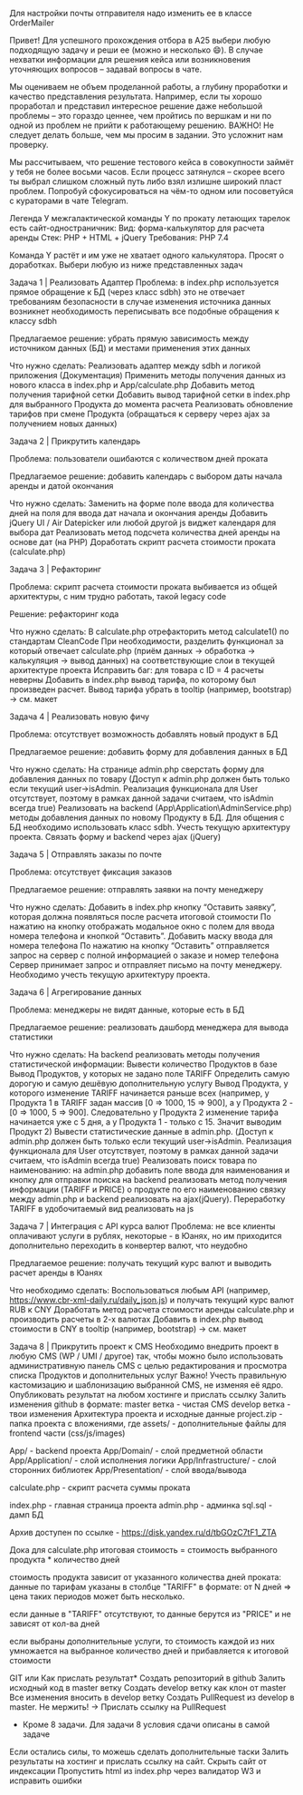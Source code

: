 Для настройки почты отправителя надо изменить ее в классе OrderMailer


Привет!
Для успешного прохождения отбора в А25 выбери любую подходящую задачу и реши ее (можно и несколько 😄). В случае нехватки информации для решения кейса или возникновения уточняющих вопросов – задавай вопросы в чате.


Мы оцениваем не объем проделанной работы, а глубину проработки и качество представления результата. Например, если ты хорошо проработал и представил интересное решение даже небольшой проблемы – это гораздо ценнее, чем пройтись по вершкам и ни по одной из проблем не прийти к работающему решению. ВАЖНО! Не следует делать больше, чем мы просим в задании. Это усложнит нам проверку.


Мы рассчитываем, что решение тестового кейса в совокупности займёт у тебя не более восьми часов. Если процесс затянулся – скорее всего ты выбрал слишком сложный путь либо взял излишне широкий пласт проблем. Попробуй сфокусироваться на чём-то одном или посоветуйся с кураторами в чате Telegram.

Легенда
У межгалактической команды Y по прокату летающих тарелок есть сайт-одностраничник:
Вид: форма-калькулятор для расчета аренды
Стек: PHP + HTML + jQuery
Требования: PHP 7.4

Команда Y растёт и им уже не хватает одного калькулятора. Просят о доработках. 
Выбери любую из ниже представленных задач

Задача 1 | Реализовать Адаптер
Проблема: в index.php используется прямое обращение к БД (через класс sdbh)
это не отвечает требованиям безопасности
в случае изменения источника данных возникнет необходимость переписывать все подобные обращения к классу sdbh

Предлагаемое решение: убрать прямую зависимость между источником данных (БД) и местами применения этих данных
 
Что нужно сделать:
Реализовать адаптер между sdbh и логикой приложения (Документация)
Применить методы получения данных из нового класса в index.php и App/calculate.php
Добавить метод получения тарифной сетки
Добавить вывод тарифной сетки в index.php для выбранного Продукта до момента расчета
Реализовать обновление тарифов при смене Продукта (обращаться к серверу через ajax за получением новых данных)

Задача 2 | Прикрутить календарь

Проблема: пользователи ошибаются с количеством дней проката

Предлагаемое решение: добавить календарь с выбором даты начала аренды и датой окончания

Что нужно сделать:
Заменить на форме поле ввода для количества дней на поля для ввода дат начала и окончания аренды
Добавить jQuery UI / Air Datepicker  или любой другой js виджет календаря для выбора дат
Реализовать метод подсчета количества дней аренды на основе дат (на PHP)
Доработать скрипт расчета стоимости проката (calculate.php)

Задача 3 | Рефакторинг

Проблема: скрипт расчета стоимости проката выбивается из общей архитектуры, с ним трудно работать, такой legacy code

Решение: рефакторинг кода

Что нужно сделать:
В calculate.php отрефакторить метод calculate1() по стандартам CleanCode
При необходимости, разделить функционал за который отвечает calculate.php (приём данных → обработка → калькуляция → вывод данных) на соответствующие слои в текущей архитектуре проекта
Исправить баг: для товара с ID = 4 расчеты неверны
Добавить в index.php вывод тарифа, по которому был произведен расчет. Вывод тарифа убрать в tooltip (например, bootstrap) → см. макет
 

Задача 4 | Реализовать новую фичу

Проблема: отсутствует возможность добавлять новый продукт в БД

Предлагаемое решение: добавить форму для добавления данных в БД

Что нужно сделать:
На странице admin.php сверстать форму для добавления данных по товару (Доступ к admin.php должен быть только если текущий user→isAdmin. Реализация функционала для User отсутствует, поэтому в рамках данной задачи считаем, что isAdmin всегда true)
Реализовать на backend (App\Application\AdminService.php) методы добавления данных по новому Продукту в БД. Для общения с БД необходимо использовать класс sdbh. Учесть текущую архитектуру проекта.
Связать форму и backend через ajax (jQuery)

Задача 5 | Отправлять заказы по почте

Проблема: отсутствует фиксация заказов

Предлагаемое решение: отправлять заявки на почту менеджеру

Что нужно сделать:
Добавить в index.php кнопку “Оставить заявку”, которая должна появляться после расчета итоговой стоимости
По нажатию на кнопку отображать модальное окно с полем для ввода номера телефона и кнопкой “Оставить”. Добавить маску ввода для номера телефона
По нажатию на кнопку “Оставить” отправляется запрос на сервер с полной информацией о заказе и номер телефона
Сервер принимает запрос и отправляет письмо на почту менеджеру. Необходимо учесть текущую архитектуру проекта.

Задача 6 | Агрегирование данных

Проблема: менеджеры не видят данные, которые есть в БД

Предлагаемое решение: реализовать дашборд менеджера для вывода статистики 

Что нужно сделать:
На backend реализовать методы получения статистической информации:
Вывести количество Продуктов в базе
Вывод Продуктов, у которых не задано поле TARIFF
Определить самую дорогую и самую дешёвую дополнительную услугу
Вывод Продукта, у которого изменение TARIFF начинается раньше всех 
(например, у Продукта 1 в TARIFF задан массив [0 => 1000, 15 => 900], а у Продукта 2 - [0 => 1000, 5 => 900]. Следовательно у Продукта 2 изменение тарифа начинается уже с 5 дня, а у Продукта 1 - только с 15. Значит выводим Продукт 2)
Вывести статистические данные в admin.php. (Доступ к admin.php должен быть только если текущий user→isAdmin. Реализация функционала для User отсутствует, поэтому в рамках данной задачи считаем, что isAdmin всегда true)
Реализовать поиск товара по наименованию:
на admin.php добавить поле ввода для наименования и кнопку для отправки поиска
на backend реализовать метод получения информации (TARIFF и PRICE) о продукте по его наименованию
связку между admin.php и backend реализовать на ajax(jQuery). Переработку TARIFF в удобочитаемый вид реализовать на js

Задача 7 | Интеграция с API курса валют
Проблема: не все клиенты оплачивают услуги в рублях, некоторые - в Юанях, но им приходится дополнительно переходить в конвертер валют, что неудобно

Предлагаемое решение: получать текущий курс валют и выводить расчет аренды в Юанях

Что необходимо сделать:
Воспользоваться любым API (например, https://www.cbr-xml-daily.ru/daily_json.js) и получать текущий курс валют RUB к CNY
Доработать метод расчета стоимости аренды calculate.php и производить расчеты в 2-х валютах
Добавить в index.php вывод стоимости в CNY в tooltip (например, bootstrap) → см. макет



Задача 8 | Прикрутить проект к CMS
Необходимо внедрить проект в любую CMS (WP / UMI / другое) так, чтобы можно было использовать административную панель CMS с целью редактирования и просмотра списка Продуктов и дополнительных услуг
Важно! Учесть правильную кастомизацию и шаблонизацию выбранной CMS, не изменяя её ядро.
Опубликовать результат на любом хостинге и прислать ссылку
Залить изменения github в формате:
master ветка - чистая CMS
develop ветка - твои изменения
Архитектура проекта и исходные данные
project.zip - папка проекта с вложениями, где
assets/ - дополнительные файлы для frontend части (css/js/images)

App/ - backend проекта
App/Domain/ - слой предметной области
App/Application/ - слой исполнения логики
App/Infrastructure/ - слой сторонних библиотек
App/Presentation/ - слой ввода/вывода

calculate.php - скрипт расчета суммы проката

index.php - главная страница проекта
admin.php - админка
sql.sql - дамп БД

Архив доступен по ссылке - https://disk.yandex.ru/d/tbGOzC7tF1_ZTA


Дока для calculate.php
итоговая стоимость = стоимость выбранного продукта * количество дней

стоимость продукта зависит от указанного количества дней проката: 
данные по тарифам указаны в столбце "TARIFF" в формате: 
от N дней => цена
таких периодов может быть несколько. 

если данные в "TARIFF" отсутствуют, то данные берутся из "PRICE" и не зависят от кол-ва дней

если выбраны дополнительные услуги, то стоимость каждой из них умножается на выбранное количество дней и прибавляется к итоговой стоимости

GIT или Как прислать результат*
Создать репозиторий в github
Залить исходный код в master ветку
Создать develop ветку как клон от master
Все изменения вносить в develop ветку
Создать PullRequest из develop в master. Не мержить!
→ Прислать ссылку на PullRequest

* Кроме 8 задачи. Для задачи 8 условия сдачи описаны в самой задаче

Если остались силы, то можешь сделать дополнительные таски
Залить результаты на хостинг и прислать ссылку на сайт. Скрыть сайт от индексации
Пропустить html из index.php через валидатор W3 и исправить ошибки

